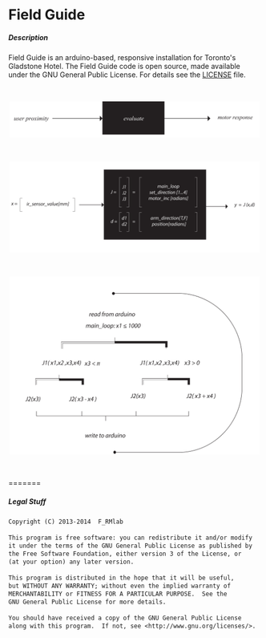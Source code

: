 Field Guide
=======

##### Description
Field Guide is an arduino-based, responsive installation for Toronto's Gladstone Hotel. The Field Guide code is open source, made available under the GNU General Public License. For details see the <a href="LICENSE.txt">LICENSE</a> file.

<br>
<p align="center">
  <img src="img/00_fg.jpg/" width="500px"> 
</p>
<br>
<p align="center">
  <img src="img/01_fg.jpg/" width="500px"> 
</p>
<br>
<p align="center">
  <img src="img/02_fg.jpg/" width="500px"> 
</p>
<br>

=======

##### Legal Stuff
    Copyright (C) 2013-2014  F_RMlab

    This program is free software: you can redistribute it and/or modify
    it under the terms of the GNU General Public License as published by
    the Free Software Foundation, either version 3 of the License, or
    (at your option) any later version.

    This program is distributed in the hope that it will be useful,
    but WITHOUT ANY WARRANTY; without even the implied warranty of
    MERCHANTABILITY or FITNESS FOR A PARTICULAR PURPOSE.  See the
    GNU General Public License for more details.

    You should have received a copy of the GNU General Public License
    along with this program.  If not, see <http://www.gnu.org/licenses/>.

